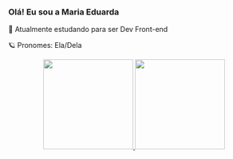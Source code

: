 ### Olá! Eu sou a Maria Eduarda

🌱 Atualmente estudando para ser Dev Front-end

🪐 Pronomes: Ela/Dela


<div align="center">
  <a href="https://github.com/eduardacode">
  <img height="180em" src="https://github-readme-stats.vercel.app/api?username=Eduardacode&show_icons=true&theme=midnight-purple&include_all_commits=true&count_private=true"/>
  <img height="180em" src="https://github-readme-stats.vercel.app/api/top-langs/?username=Eduardacode&layout=compact&langs_count=7&theme=midnight-purple"/>
</div>

##

 
